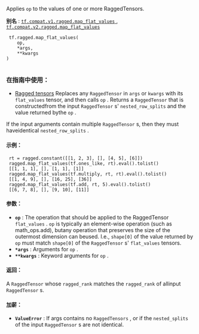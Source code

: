 Applies  `op`  to the values of one or more RaggedTensors.

**别名** : [ `tf.compat.v1.ragged.map_flat_values` ](/api_docs/python/tf/ragged/map_flat_values), [ `tf.compat.v2.ragged.map_flat_values` ](/api_docs/python/tf/ragged/map_flat_values)

```
 tf.ragged.map_flat_values(
    op,
    *args,
    **kwargs
)
 
```

### 在指南中使用：
- [Ragged tensors](https://tensorflow.google.cn/guide/ragged_tensor)
Replaces any  `RaggedTensor`  in  `args`  or  `kwargs`  with its  `flat_values` tensor, and then calls  `op` .  Returns a  `RaggedTensor`  that is constructedfrom the input  `RaggedTensor` s'  `nested_row_splits`  and the value returned bythe  `op` .

If the input arguments contain multiple  `RaggedTensor` s, then they must haveidentical  `nested_row_splits` .

#### 示例：


```
 rt = ragged.constant([[1, 2, 3], [], [4, 5], [6]]) 
 ragged.map_flat_values(tf.ones_like, rt).eval().tolist() 
 [[1, 1, 1], [], [1, 1], [1]] 
 ragged.map_flat_values(tf.multiply, rt, rt).eval().tolist() 
 [[1, 4, 9], [], [16, 25], [36]] 
 ragged.map_flat_values(tf.add, rt, 5).eval().tolist() 
 [[6, 7, 8], [], [9, 10], [11]] 

```

#### 参数：
- **`op`** : The operation that should be applied to the RaggedTensor  `flat_values` . `op`  is typically an element-wise operation (such as math_ops.add), butany operation that preserves the size of the outermost dimension can beused.  I.e.,  `shape[0]`  of the value returned by  `op`  must match `shape[0]`  of the  `RaggedTensor` s'  `flat_values`  tensors.
- **`*args`** : Arguments for  `op` .
- **`**kwargs`** : Keyword arguments for  `op` .


#### 返回：
A  `RaggedTensor`  whose  `ragged_rank`  matches the  `ragged_rank`  of allinput  `RaggedTensor` s.

#### 加薪：
- **`ValueError`** : If args contains no  `RaggedTensors` , or if the  `nested_splits` of the input  `RaggedTensor` s are not identical.
